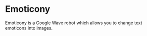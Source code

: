 Emoticony
=========
Emoticony is a Google Wave robot which allows you to change text emoticons into images.